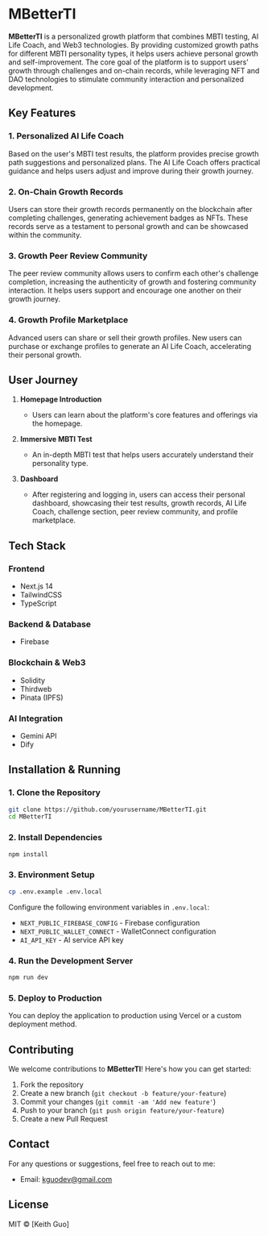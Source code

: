# MBetterTI

**MBetterTI** is a personalized growth platform that combines MBTI testing, AI Life Coach, and Web3 technologies. By providing customized growth paths for different MBTI personality types, it helps users achieve personal growth and self-improvement. The core goal of the platform is to support users' growth through challenges and on-chain records, while leveraging NFT and DAO technologies to stimulate community interaction and personalized development.

## Key Features

### 1. **Personalized AI Life Coach**
Based on the user's MBTI test results, the platform provides precise growth path suggestions and personalized plans. The AI Life Coach offers practical guidance and helps users adjust and improve during their growth journey.

### 2. **On-Chain Growth Records**
Users can store their growth records permanently on the blockchain after completing challenges, generating achievement badges as NFTs. These records serve as a testament to personal growth and can be showcased within the community.

### 3. **Growth Peer Review Community**
The peer review community allows users to confirm each other's challenge completion, increasing the authenticity of growth and fostering community interaction. It helps users support and encourage one another on their growth journey.

### 4. **Growth Profile Marketplace**
Advanced users can share or sell their growth profiles. New users can purchase or exchange profiles to generate an AI Life Coach, accelerating their personal growth.

## User Journey

1. **Homepage Introduction**
   - Users can learn about the platform's core features and offerings via the homepage.

2. **Immersive MBTI Test**
   - An in-depth MBTI test that helps users accurately understand their personality type.

3. **Dashboard**
   - After registering and logging in, users can access their personal dashboard, showcasing their test results, growth records, AI Life Coach, challenge section, peer review community, and profile marketplace.

## Tech Stack

### Frontend
- Next.js 14
- TailwindCSS
- TypeScript

### Backend & Database
- Firebase

### Blockchain & Web3
- Solidity
- Thirdweb
- Pinata (IPFS)

### AI Integration
- Gemini API
- Dify

## Installation & Running

### 1. Clone the Repository
```bash
git clone https://github.com/yourusername/MBetterTI.git
cd MBetterTI
```

### 2. Install Dependencies
```bash
npm install
```

### 3. Environment Setup
```bash
cp .env.example .env.local
```

Configure the following environment variables in `.env.local`:
- `NEXT_PUBLIC_FIREBASE_CONFIG` - Firebase configuration
- `NEXT_PUBLIC_WALLET_CONNECT` - WalletConnect configuration
- `AI_API_KEY` - AI service API key

### 4. Run the Development Server
```bash
npm run dev
```

### 5. Deploy to Production
You can deploy the application to production using Vercel or a custom deployment method.

## Contributing

We welcome contributions to **MBetterTI**! Here's how you can get started:

1. Fork the repository
2. Create a new branch (`git checkout -b feature/your-feature`)
3. Commit your changes (`git commit -am 'Add new feature'`)
4. Push to your branch (`git push origin feature/your-feature`)
5. Create a new Pull Request

## Contact

For any questions or suggestions, feel free to reach out to me:

- Email: kguodev@gmail.com

## License

MIT © [Keith Guo]
